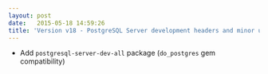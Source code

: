 ```yaml
---
layout: post
date:   2015-05-18 14:59:26
title: 'Version v18 - PostgreSQL Server development headers and minor upgrades for various libs'
---
```


* Add `postgresql-server-dev-all` package (`do_postgres` gem compatibility)
